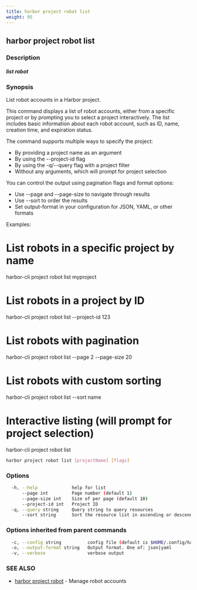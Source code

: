 ```yaml
---
title: harbor project robot list
weight: 95
---
```

## harbor project robot list

### Description

##### list robot

### Synopsis

List robot accounts in a Harbor project.

This command displays a list of robot accounts, either from a specific project
or by prompting you to select a project interactively. The list includes basic
information about each robot account, such as ID, name, creation time, and
expiration status.

The command supports multiple ways to specify the project:
- By providing a project name as an argument
- By using the --project-id flag
- By using the -q/--query flag with a project filter
- Without any arguments, which will prompt for project selection

You can control the output using pagination flags and format options:
- Use --page and --page-size to navigate through results
- Use --sort to order the results
- Set output-format in your configuration for JSON, YAML, or other formats

Examples:
  # List robots in a specific project by name
  harbor-cli project robot list myproject

  # List robots in a project by ID
  harbor-cli project robot list --project-id 123

  # List robots with pagination
  harbor-cli project robot list --page 2 --page-size 20

  # List robots with custom sorting
  harbor-cli project robot list --sort name

  # Interactive listing (will prompt for project selection)
  harbor-cli project robot list

```sh
harbor project robot list [projectName] [flags]
```

### Options

```sh
  -h, --help             help for list
      --page int         Page number (default 1)
      --page-size int    Size of per page (default 10)
      --project-id int   Project ID
  -q, --query string     Query string to query resources
      --sort string      Sort the resource list in ascending or descending order
```

### Options inherited from parent commands

```sh
  -c, --config string          config file (default is $HOME/.config/harbor-cli/config.yaml)
  -o, --output-format string   Output format. One of: json|yaml
  -v, --verbose                verbose output
```

### SEE ALSO

* [harbor project robot](harbor-project-robot.md)	 - Manage robot accounts

